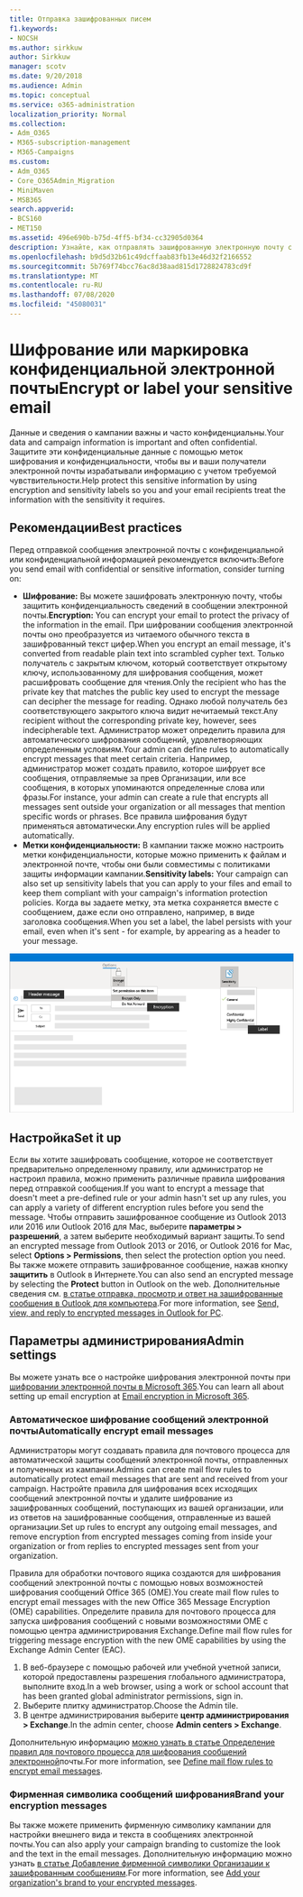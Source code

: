 ```yaml
---
title: Отправка зашифрованных писем
f1.keywords:
- NOCSH
ms.author: sirkkuw
author: Sirkkuw
manager: scotv
ms.date: 9/20/2018
ms.audience: Admin
ms.topic: conceptual
ms.service: o365-administration
localization_priority: Normal
ms.collection:
- Adm_O365
- M365-subscription-management
- M365-Campaigns
ms.custom:
- Adm_O365
- Core_O365Admin_Migration
- MiniMaven
- MSB365
search.appverid:
- BCS160
- MET150
ms.assetid: 496e690b-b75d-4ff5-bf34-cc32905d0364
description: Узнайте, как отправлять зашифрованную электронную почту с помощью Outlook.
ms.openlocfilehash: b9d5d32b61c49dcffaab83fb13e46d32f2166552
ms.sourcegitcommit: 5b769f74bcc76ac8d38aad815d1728824783cd9f
ms.translationtype: MT
ms.contentlocale: ru-RU
ms.lasthandoff: 07/08/2020
ms.locfileid: "45080031"
---
```

# <a name="encrypt-or-label-your-sensitive-email"></a><span data-ttu-id="8733e-103">Шифрование или маркировка конфиденциальной электронной почты</span><span class="sxs-lookup"><span data-stu-id="8733e-103">Encrypt or label your sensitive email</span></span>

<span data-ttu-id="8733e-104">Данные и сведения о кампании важны и часто конфиденциальны.</span><span class="sxs-lookup"><span data-stu-id="8733e-104">Your data and campaign information is important and often confidential.</span></span> <span data-ttu-id="8733e-105">Защитите эти конфиденциальные данные с помощью меток шифрования и конфиденциальности, чтобы вы и ваши получатели электронной почты израбатывали информацию с учетом требуемой чувствительности.</span><span class="sxs-lookup"><span data-stu-id="8733e-105">Help protect this sensitive information by using encryption and sensitivity labels so you and your email recipients treat the information with the sensitivity it requires.</span></span>


## <a name="best-practices"></a><span data-ttu-id="8733e-106">Рекомендации</span><span class="sxs-lookup"><span data-stu-id="8733e-106">Best practices</span></span>

<span data-ttu-id="8733e-107">Перед отправкой сообщения электронной почты с конфиденциальной или конфиденциальной информацией рекомендуется включить:</span><span class="sxs-lookup"><span data-stu-id="8733e-107">Before you send email with confidential or sensitive information, consider turning on:</span></span>

- <span data-ttu-id="8733e-108">**Шифрование:** Вы можете зашифровать электронную почту, чтобы защитить конфиденциальность сведений в сообщении электронной почты.</span><span class="sxs-lookup"><span data-stu-id="8733e-108">**Encryption:** You can encrypt your email to protect the privacy of the information in the email.</span></span> <span data-ttu-id="8733e-109">При шифровании сообщения электронной почты оно преобразуется из читаемого обычного текста в зашифрованный текст цифер.</span><span class="sxs-lookup"><span data-stu-id="8733e-109">When you encrypt an email message, it's converted from readable plain text into scrambled cypher text.</span></span> <span data-ttu-id="8733e-110">Только получатель с закрытым ключом, который соответствует открытому ключу, использованному для шифрования сообщения, может расшифровать сообщение для чтения.</span><span class="sxs-lookup"><span data-stu-id="8733e-110">Only the recipient who has the private key that matches the public key used to encrypt the message can decipher the message for reading.</span></span> <span data-ttu-id="8733e-111">Однако любой получатель без соответствующего закрытого ключа видит нечитаемый текст.</span><span class="sxs-lookup"><span data-stu-id="8733e-111">Any recipient without the corresponding private key, however, sees indecipherable text.</span></span> <span data-ttu-id="8733e-112">Администратор может определить правила для автоматического шифрования сообщений, удовлетворяющих определенным условиям.</span><span class="sxs-lookup"><span data-stu-id="8733e-112">Your admin can define rules to automatically encrypt messages that meet certain criteria.</span></span> <span data-ttu-id="8733e-113">Например, администратор может создать правило, которое шифрует все сообщения, отправляемые за прев Организации, или все сообщения, в которых упоминаются определенные слова или фразы.</span><span class="sxs-lookup"><span data-stu-id="8733e-113">For instance, your admin can create a rule that encrypts all messages sent outside your organization or all messages that mention specific words or phrases.</span></span> <span data-ttu-id="8733e-114">Все правила шифрования будут применяться автоматически.</span><span class="sxs-lookup"><span data-stu-id="8733e-114">Any encryption rules will be applied automatically.</span></span>
- <span data-ttu-id="8733e-115">**Метки конфиденциальности:** В кампании также можно настроить метки конфиденциальности, которые можно применить к файлам и электронной почте, чтобы они были совместимы с политиками защиты информации кампании.</span><span class="sxs-lookup"><span data-stu-id="8733e-115">**Sensitivity labels:** Your campaign can also set up sensitivity labels that you can apply to your files and email to keep them compliant with your campaign's information protection policies.</span></span> <span data-ttu-id="8733e-116">Когда вы задаете метку, эта метка сохраняется вместе с сообщением, даже если оно отправлено, например, в виде заголовка сообщения.</span><span class="sxs-lookup"><span data-stu-id="8733e-116">When you set a label, the label persists with your email, even when it's sent - for example, by appearing as a header to your message.</span></span>

![Схема сообщения электронной почты с выносками для меток и шифрования](../media/m365-campaign-email-encrypt.png)


## <a name="set-it-up"></a><span data-ttu-id="8733e-118">Настройка</span><span class="sxs-lookup"><span data-stu-id="8733e-118">Set it up</span></span>

<span data-ttu-id="8733e-119">Если вы хотите зашифровать сообщение, которое не соответствует предварительно определенному правилу, или администратор не настроил правила, можно применить различные правила шифрования перед отправкой сообщения.</span><span class="sxs-lookup"><span data-stu-id="8733e-119">If you want to encrypt a message that doesn't meet a pre-defined rule or your admin hasn't set up any rules, you can apply a variety of different encryption rules before you send the message.</span></span> <span data-ttu-id="8733e-120">Чтобы отправить зашифрованное сообщение из Outlook 2013 или 2016 или Outlook 2016 для Mac, выберите **параметры > разрешений**, а затем выберите необходимый вариант защиты.</span><span class="sxs-lookup"><span data-stu-id="8733e-120">To send an encrypted message from Outlook 2013 or 2016, or Outlook 2016 for Mac, select **Options > Permissions**, then select the protection option you need.</span></span> <span data-ttu-id="8733e-121">Вы также можете отправить зашифрованное сообщение, нажав кнопку **защитить** в Outlook в Интернете.</span><span class="sxs-lookup"><span data-stu-id="8733e-121">You can also send an encrypted message by selecting the **Protect** button in Outlook on the web.</span></span> <span data-ttu-id="8733e-122">Дополнительные сведения см. [в статье отправка, просмотр и ответ на зашифрованные сообщения в Outlook для компьютера](https://support.microsoft.com/en-us/office/send-view-and-reply-to-encrypted-messages-in-outlook-for-pc-eaa43495-9bbb-4fca-922a-df90dee51980).</span><span class="sxs-lookup"><span data-stu-id="8733e-122">For more information, see [Send, view, and reply to encrypted messages in Outlook for PC](https://support.microsoft.com/en-us/office/send-view-and-reply-to-encrypted-messages-in-outlook-for-pc-eaa43495-9bbb-4fca-922a-df90dee51980).</span></span>

## <a name="admin-settings"></a><span data-ttu-id="8733e-123">Параметры администрирования</span><span class="sxs-lookup"><span data-stu-id="8733e-123">Admin settings</span></span>

<span data-ttu-id="8733e-124">Вы можете узнать все о настройке шифрования электронной почты при [шифровании электронной почты в Microsoft 365](https://docs.microsoft.com/microsoft-365/compliance/email-encryption).</span><span class="sxs-lookup"><span data-stu-id="8733e-124">You can learn all about setting up email encryption at [Email encryption in Microsoft 365](https://docs.microsoft.com/microsoft-365/compliance/email-encryption).</span></span>

### <a name="automatically-encrypt-email-messages"></a><span data-ttu-id="8733e-125">Автоматическое шифрование сообщений электронной почты</span><span class="sxs-lookup"><span data-stu-id="8733e-125">Automatically encrypt email messages</span></span>

<span data-ttu-id="8733e-126">Администраторы могут создавать правила для почтового процесса для автоматической защиты сообщений электронной почты, отправленных и полученных из кампании.</span><span class="sxs-lookup"><span data-stu-id="8733e-126">Admins can create mail flow rules to automatically protect email messages that are sent and received from your campaign.</span></span> <span data-ttu-id="8733e-127">Настройте правила для шифрования всех исходящих сообщений электронной почты и удалите шифрование из зашифрованных сообщений, поступающих из вашей организации, или из ответов на зашифрованные сообщения, отправленные из вашей организации.</span><span class="sxs-lookup"><span data-stu-id="8733e-127">Set up rules to encrypt any outgoing email messages, and remove encryption from encrypted messages coming from inside your organization or from replies to encrypted messages sent from your organization.</span></span> 

<span data-ttu-id="8733e-128">Правила для обработки почтового ящика создаются для шифрования сообщений электронной почты с помощью новых возможностей шифрования сообщений Office 365 (OME).</span><span class="sxs-lookup"><span data-stu-id="8733e-128">You create mail flow rules to encrypt email messages with the new Office 365 Message Encryption (OME) capabilities.</span></span> <span data-ttu-id="8733e-129">Определите правила для почтового процесса для запуска шифрования сообщений с новыми возможностями OME с помощью центра администрирования Exchange.</span><span class="sxs-lookup"><span data-stu-id="8733e-129">Define mail flow rules for triggering message encryption with the new OME capabilities by using the Exchange Admin Center (EAC).</span></span> 

1. <span data-ttu-id="8733e-130">В веб-браузере с помощью рабочей или учебной учетной записи, которой предоставлены разрешения глобального администратора, выполните вход.</span><span class="sxs-lookup"><span data-stu-id="8733e-130">In a web browser, using a work or school account that has been granted global administrator permissions, sign in.</span></span> 
2. <span data-ttu-id="8733e-131">Выберите плитку администратор.</span><span class="sxs-lookup"><span data-stu-id="8733e-131">Choose the Admin tile.</span></span> 
3. <span data-ttu-id="8733e-132">В центре администрирования выберите **центр администрирования > Exchange**.</span><span class="sxs-lookup"><span data-stu-id="8733e-132">In the admin center, choose **Admin centers > Exchange**.</span></span> 

<span data-ttu-id="8733e-133">Дополнительную информацию [можно узнать в статье Определение правил для почтового процесса для шифрования сообщений электронной](https://docs.microsoft.com/microsoft-365/compliance/define-mail-flow-rules-to-encrypt-email)почты.</span><span class="sxs-lookup"><span data-stu-id="8733e-133">For more information, see [Define mail flow rules to encrypt email messages](https://docs.microsoft.com/microsoft-365/compliance/define-mail-flow-rules-to-encrypt-email).</span></span>

### <a name="brand-your-encryption-messages"></a><span data-ttu-id="8733e-134">Фирменная символика сообщений шифрования</span><span class="sxs-lookup"><span data-stu-id="8733e-134">Brand your encryption messages</span></span>

<span data-ttu-id="8733e-135">Вы также можете применить фирменную символику кампании для настройки внешнего вида и текста в сообщениях электронной почты.</span><span class="sxs-lookup"><span data-stu-id="8733e-135">You can also apply your campaign branding to customize the look and the text in the email messages.</span></span> <span data-ttu-id="8733e-136">Дополнительную информацию можно узнать [в статье Добавление фирменной символики Организации к зашифрованным сообщениям](https://docs.microsoft.com/microsoft-365/compliance/email-encryption).</span><span class="sxs-lookup"><span data-stu-id="8733e-136">For more information, see [Add your organization's brand to your encrypted messages](https://docs.microsoft.com/microsoft-365/compliance/email-encryption).</span></span>

